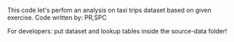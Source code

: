 This code let's perfom an analysis on taxi trips dataset based on given exercise.
Code written by:
PR,SPC

For developers:
put dataset and lookup tables inside the source-data folder!
